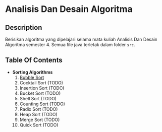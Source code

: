 # Analisis Dan Desain Algoritma

## Description

Berisikan algoritma yang dipelajari selama mata kuliah Analisis Dan Desain Algoritma semester 4.
Semua file java terletak dalam folder `src`.

## Table Of Contents

- **Sorting Algorithms**
  1. [Bubble Sort](https://www.geeksforgeeks.org/bubble-sort/)
  2. Cocktail Sort (TODO)
  3. Insertion Sort (TODO)
  4. Bucket Sort (TODO)
  5. Shell Sort (TODO)
  6. Counting Sort (TODO)
  7. Radix Sort (TODO)
  8. Heap Sort (TODO)
  9. Merge Sort (TODO)
  10. Quick Sort (TODO)
